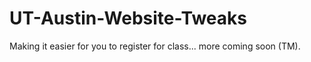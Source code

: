 # UT-Austin-Website-Tweaks
Making it easier for you to register for class... more coming soon (TM).
